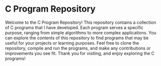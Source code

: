 # C Program Repository

Welcome to the C Program Repository! This repository contains a collection of C programs that I have developed. Each program serves a specific purpose, ranging from simple algorithms to more complex applications. You can explore the contents of this repository to find programs that may be useful for your projects or learning purposes. Feel free to clone the repository, compile and run the programs, and make any contributions or improvements you see fit. Thank you for visiting, and enjoy exploring the C programs!
